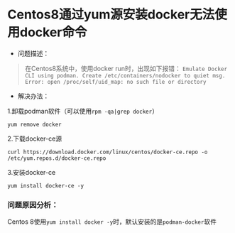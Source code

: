 # Centos8通过yum源安装docker无法使用docker命令

* 问题描述：

> 在Centos8系统中，使用docker run时，出现如下报错：
> `Emulate Docker CLI using podman. Create /etc/containers/nodocker to quiet msg.`
> `Error: open /proc/self/uid_map: no such file or directory`

* 解决办法：

1.卸载podman软件（可以使用`rpm -qa|grep docker`）

```shell
yum remove docker
```

2.下载docker-ce源

```shell
curl https://download.docker.com/linux/centos/docker-ce.repo -o /etc/yum.repos.d/docker-ce.repo
```

3.安装docker-ce

```shell
yum install docker-ce -y
```

### 问题原因分析：
Centos 8使用`yum install docker -y`时，默认安装的是`podman-docker`软件

